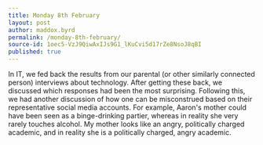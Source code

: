 ```yaml
---
title: Monday 8th February
layout: post
author: maddox.byrd
permalink: /monday-8th-february/
source-id: 1oec5-VzJ9QiwAxIJs9G1_lKuCvi5d17rZe8NsoJ8qBI
published: true
---
```

In IT, we fed back the results from our parental (or other similarly connected person) interviews about technology. After getting these back, we discussed which responses had been the most surprising. Following this, we had another discussion of how one can be misconstrued based on their representative social media accounts. For example, Aaron's mother could have been seen as a binge-drinking partier, whereas in reality she very rarely touches alcohol. My mother looks like an angry, politically charged academic, and in reality she is a politically charged, angry academic.

